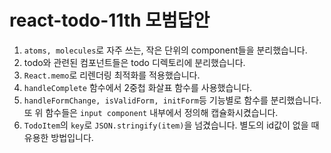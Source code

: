 # react-todo-11th 모범답안

1. `atoms, molecules`로 자주 쓰는, 작은 단위의 component들을 분리했습니다.
2. todo와 관련된 컴포넌트들은 todo 디렉토리에 분리했습니다.
3. `React.memo`로 리렌더링 최적화를 적용했습니다.
4. `handleComplete` 함수에서 2중첩 화살표 함수를 사용했습니다.
5. `handleFormChange, isValidForm, initForm`등 기능별로 함수를 분리했습니다. 또 위 함수들은 `input component` 내부에서 정의해 캡슐화시켰습니다.
6. `TodoItem`의 `key`로 `JSON.stringify(item)`을 넘겼습니다. 별도의 id값이 없을 때 유용한 방법입니다.
